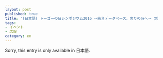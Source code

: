 ```yaml
---
layout: post
published: true
title: '(日本語) トーゴーの日シンポジウム2016 ～統合データベース、実りの時へ～ の講演動画を公開しました。'
tags:
- イベント
- 広報
category: en
---
```

Sorry, this entry is only available in 日本語.